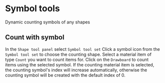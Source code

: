 # Symbol tools

<card-summary>Dynamic counting symbols of any shapes</card-summary>

## Count with symbol

<procedure>
<step>
    In the <code>Shape tool panel</code> select <code>Symbol tool set</code> 
</step>
<step>
    Click a symbol icon from the <code>Symbol tool set</code> to choose the counting shape.
</step>
<step>
    Select a material item of type <code>Count</code> you want to count items for.
</step>
<step>
    Click on the <code>Drawboard</code> to count items using the selected symbol.
</step>
<note>
If the counting material item is selected, the counting symbol's index will increase automatically, otherwise the counting symbol will be created with the default index of 0.
</note>
</procedure>